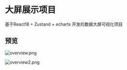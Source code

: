 # 大屏展示项目

基于React18 + Zustand + echarts 开发的数据大屏可视化项目

## 预览


![overview.png](docs/overview.png)

![overview2.png](docs/overview2.png)
